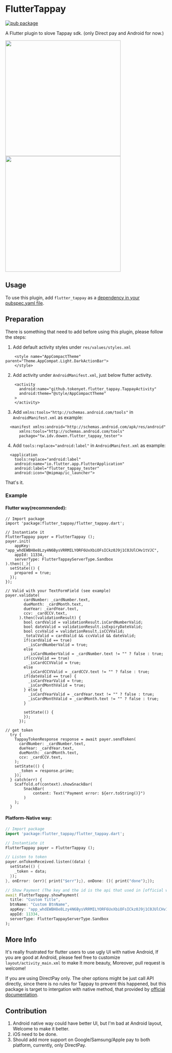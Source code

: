 # FlutterTappay

[![pub package](https://img.shields.io/pub/v/flutter_tappay.svg)](https://pub.dartlang.org/packages/flutter_tappay)

A Flutter plugin to slove Tappay sdk. (only Direct pay and Android for now.)

<img src="https://i.imgur.com/RBqy65x.gif" width="360">
<img src="https://i.imgur.com/rh6FbxD.gif" width="360">

## Usage
To use this plugin, add `flutter_tappay` as a [dependency in your pubspec.yaml file](https://flutter.io/platform-plugins/).

## Preparation
There is something that need to add before using this plugin, please follow the steps:

1. Add default activity styles under `res/values/styles.xml`

```
    <style name="AppCompactTheme" parent="Theme.AppCompat.Light.DarkActionBar">
    </style>
```

2. Add activity under `AndroidManifest.xml`, just below flutter activity.

```
    <activity
      android:name="github.tokenyet.flutter_tappay.TappayActivity"
      android:theme="@style/AppCompactTheme"
    >
    </activity>
```

3. Add `xmlns:tools="http://schemas.android.com/tools"` in `AndroidManifest.xml` as example:

```
  <manifest xmlns:android="http://schemas.android.com/apk/res/android"
      xmlns:tools="http://schemas.android.com/tools"
      package="tw.idv.dowen.flutter_tappay_tester">
```

4. Add `tools:replace="android:label"` in  `AndroidManifest.xml` as example:

```
  <application
    tools:replace="android:label"
    android:name="io.flutter.app.FlutterApplication"
    android:label="flutter_tappay_tester"
    android:icon="@mipmap/ic_launcher">
```

That's it.

### Example

#### Flutter way(recommended):
```
// Import package
import 'package:flutter_tappay/flutter_tappay.dart';

// Instantiate it
FlutterTappay payer = FlutterTappay ();
payer.init(
    appKey: "app_whdEWBH8e8Lzy4N6BysVRRMILYORF6UxXbiOFsICkz0J9j1C0JUlCHv1tVJC",
    appId: 11334,
    serverType: FlutterTappayServerType.Sandbox
).then((_){
  setState(() {
    prepared = true;
  });
});

// Valid with your TextFormField (see example)
payer.validate(
        cardNumber: _cardNumber.text,
        dueMonth: _cardMonth.text,
        dueYear: _cardYear.text,
        ccv: _cardCCV.text,
      ).then((validationResult) {
        bool cardValid = validationResult.isCardNumberValid;
        bool dateValid = validationResult.isExpiryDateValid;
        bool ccvValid = validationResult.isCCVValid;
        _totalValid = cardValid && ccvValid && dateValid;
        if(cardValid == true)
          _isCardNumberValid = true;
        else
          _isCardNumberValid = _cardNumber.text != "" ? false : true;
        if(ccvValid == true)
          _isCardCCVValid = true;
        else
          _isCardCCVValid = _cardCCV.text != "" ? false : true;
        if(dateValid == true) {
          _isCardYearValid = true;
          _isCardMonthValid = true;
        } else {
          _isCardYearValid = _cardYear.text != "" ? false : true;
          _isCardMonthValid = _cardMonth.text != "" ? false : true;
        }

        setState(() {
        });
      });

// get token
  try {
    TappayTokenResponse response = await payer.sendToken(
      cardNumber: _cardNumber.text,
      dueYear: _cardYear.text,
      dueMonth: _cardMonth.text,
      ccv: _cardCCV.text,
    );
    setState(() {
      _token = response.prime;
    });
  } catch(err) {
    Scaffold.of(context).showSnackBar(
        SnackBar(
            content: Text("Payment error: ${err.toString()}")
        )
    );
  }
```

#### Platform-Native way:

``` dart
// Import package
import 'package:flutter_tappay/flutter_tappay.dart';

// Instantiate it
FlutterTappay payer = FlutterTappay ();

// Listen to token
payer.onTokenReceived.listen((data) {
  setState(() {
    _token = data;
  });
}, onError: (err){ print("$err");}, onDone: (){ print("done");});

// Show Payment (The key and the id is the api that used in [official web demo](https://tappay.github.io/tappay-web-example/TapPay_Fields/example/index.html))
await FlutterTappay.showPayment(
  title: "Custom Title",
  btnName: "Custom BtnName",
  appKey: "app_whdEWBH8e8Lzy4N6BysVRRMILYORF6UxXbiOFsICkz0J9j1C0JUlCHv1tVJC",
  appId: 11334,
  serverType: FlutterTappayServerType.Sandbox
);
```

## More Info
It's really frustrated for flutter users to use ugly UI with native Android, If you are good at Android, please feel free to customize `layout/activity_main.xml` to make It more beauty, Moreover, pull request is welcome!

If you are using DirectPay only. The oher options might be just call API directly, since there is no rules for Tappay to prevent this happened, but this package is target to intergation with native method, that provided by [official documentation](https://docs.tappaysdk.com/tutorial/zh/android/front.html#tpdsetup).


## Contribution
1. Android native way could have better UI, but I'm bad at Android layout, Welcome to make it better.
2. iOS need to be done.
3. Should add more support on Google/Samsung/Apple pay to both platform, currently, only DirectPay.